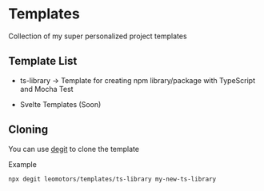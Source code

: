 # Templates

Collection of my super personalized project templates

## Template List

- ts-library -> Template for creating npm library/package with TypeScript and Mocha Test

- Svelte Templates (Soon)

## Cloning

You can use [degit](https://www.npmjs.com/package/degit) to clone the template

Example

```bash
npx degit leomotors/templates/ts-library my-new-ts-library
```
